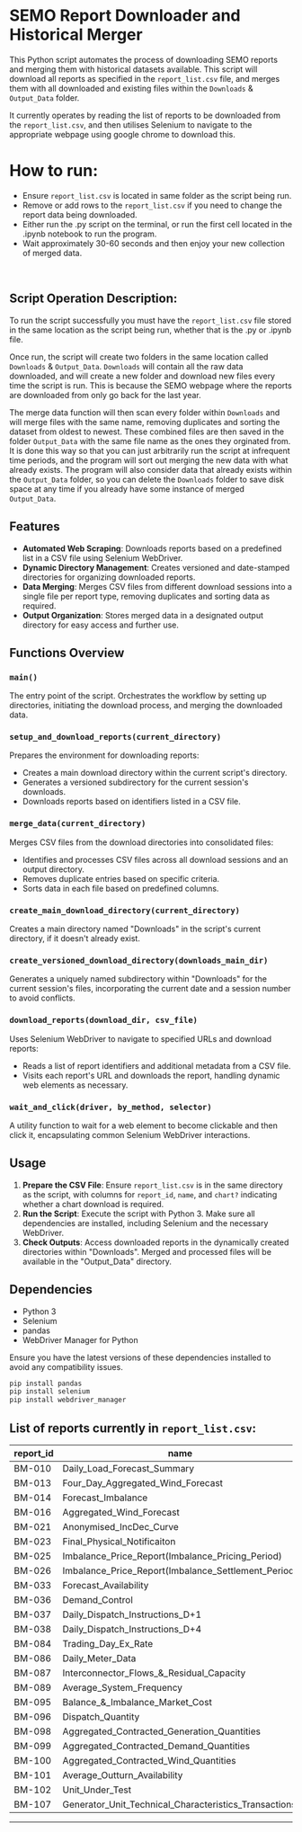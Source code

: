 # SEMO Report Downloader and Historical Merger

This Python script automates the process of downloading SEMO reports and merging them with historical datasets available. This script will download all reports as specified in the `report_list.csv` file, and merges them with all downloaded and existing files within the `Downloads` & `Output_Data` folder.

It currently operates by reading the list of reports to be downloaded from the `report_list.csv`, and then utilises Selenium to navigate to the appropriate webpage using google chrome to download this.

# **How to run:**
- Ensure `report_list.csv` is located in same folder as the script being run.
- Remove or add rows to the `report_list.csv` if you need to change the report data being downloaded.
- Either run the .py script on the terminal, or run the first cell located in the .ipynb notebook to run the program.
- Wait approximately 30-60 seconds and then enjoy your new collection of merged data.
<br>

## Script Operation Description:

To run the script successfully you must have the `report_list.csv` file stored in the same location as the script being run, whether that is the .py or .ipynb file. 

Once run, the script will create two folders in the same location called `Downloads` & `Output_Data`. `Downloads` will contain all the raw data downloaded, and will create a new folder and download new files every time the script is run. This is because the SEMO webpage where the reports are downloaded from only go back for the last year. 

The merge data function will then scan every folder within `Downloads` and will merge files with the same name, removing duplicates and sorting the dataset from oldest to newest. These combined files are then saved in the folder `Output_Data` with the same file name as the ones they orginated from. It is done this way so that you can just arbitrarily run the script at infrequent time periods, and the program will sort out merging the new data with what already exists. The program will also consider data that already exists within the `Output_Data` folder, so you can delete the `Downloads` folder to save disk space at any time if you already have some instance of merged `Output_Data`.
<br>

## Features

- **Automated Web Scraping**: Downloads reports based on a predefined list in a CSV file using Selenium WebDriver.
- **Dynamic Directory Management**: Creates versioned and date-stamped directories for organizing downloaded reports.
- **Data Merging**: Merges CSV files from different download sessions into a single file per report type, removing duplicates and sorting data as required.
- **Output Organization**: Stores merged data in a designated output directory for easy access and further use.

## Functions Overview

### `main()`
The entry point of the script. Orchestrates the workflow by setting up directories, initiating the download process, and merging the downloaded data.

### `setup_and_download_reports(current_directory)`
Prepares the environment for downloading reports:
- Creates a main download directory within the current script's directory.
- Generates a versioned subdirectory for the current session's downloads.
- Downloads reports based on identifiers listed in a CSV file.

### `merge_data(current_directory)`
Merges CSV files from the download directories into consolidated files:
- Identifies and processes CSV files across all download sessions and an output directory.
- Removes duplicate entries based on specific criteria.
- Sorts data in each file based on predefined columns.

### `create_main_download_directory(current_directory)`
Creates a main directory named "Downloads" in the script's current directory, if it doesn't already exist.

### `create_versioned_download_directory(downloads_main_dir)`
Generates a uniquely named subdirectory within "Downloads" for the current session's files, incorporating the current date and a session number to avoid conflicts.

### `download_reports(download_dir, csv_file)`
Uses Selenium WebDriver to navigate to specified URLs and download reports:
- Reads a list of report identifiers and additional metadata from a CSV file.
- Visits each report's URL and downloads the report, handling dynamic web elements as necessary.

### `wait_and_click(driver, by_method, selector)`
A utility function to wait for a web element to become clickable and then click it, encapsulating common Selenium WebDriver interactions.

## Usage

1. **Prepare the CSV File**: Ensure `report_list.csv` is in the same directory as the script, with columns for `report_id`, `name`, and `chart?` indicating whether a chart download is required.
2. **Run the Script**: Execute the script with Python 3. Make sure all dependencies are installed, including Selenium and the necessary WebDriver.
3. **Check Outputs**: Access downloaded reports in the dynamically created directories within "Downloads". Merged and processed files will be available in the "Output_Data" directory.

## Dependencies

- Python 3
- Selenium
- pandas
- WebDriver Manager for Python

Ensure you have the latest versions of these dependencies installed to avoid any compatibility issues.

```python
pip install pandas
pip install selenium
pip install webdriver_manager
```

## List of reports currently in `report_list.csv`:

| report_id | name                                                   |
|-----------|--------------------------------------------------------|
| BM-010    | Daily_Load_Forecast_Summary                            |
| BM-013    | Four_Day_Aggregated_Wind_Forecast                      |
| BM-014    | Forecast_Imbalance                                     |
| BM-016    | Aggregated_Wind_Forecast                               |
| BM-021    | Anonymised_IncDec_Curve                                |
| BM-023    | Final_Physical_Notificaiton                            |
| BM-025    | Imbalance_Price_Report(Imbalance_Pricing_Period)       |
| BM-026    | Imbalance_Price_Report(Imbalance_Settlement_Period)    |
| BM-033    | Forecast_Availability                                  |
| BM-036    | Demand_Control                                         |
| BM-037    | Daily_Dispatch_Instructions_D+1                        |
| BM-038    | Daily_Dispatch_Instructions_D+4                        |
| BM-084    | Trading_Day_Ex_Rate                                    |
| BM-086    | Daily_Meter_Data                                       |
| BM-087    | Interconnector_Flows_&_Residual_Capacity               |
| BM-089    | Average_System_Frequency                               |
| BM-095    | Balance_&_Imbalance_Market_Cost                        |
| BM-096    | Dispatch_Quantity                                      |
| BM-098    | Aggregated_Contracted_Generation_Quantities            |
| BM-099    | Aggregated_Contracted_Demand_Quantities                |
| BM-100    | Aggregated_Contracted_Wind_Quantities                  |
| BM-101    | Average_Outturn_Availability                           |
| BM-102    | Unit_Under_Test                                        |
| BM-107    | Generator_Unit_Technical_Characteristics_Transactions  |
---
